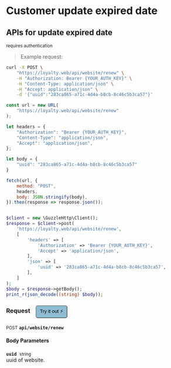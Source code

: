 # Customer update expired date


## APIs for update expired date

<small class="badge badge-darkred">requires authentication</small>



> Example request:

```bash
curl -X POST \
    "https://loyalty.web/api/website/renew" \
    -H "Authorization: Bearer {YOUR_AUTH_KEY}" \
    -H "Content-Type: application/json" \
    -H "Accept: application/json" \
    -d '{"uuid":"283ca865-a71c-4d4a-b8cb-8c46c5b3ca57"}'

```

```javascript
const url = new URL(
    "https://loyalty.web/api/website/renew"
);

let headers = {
    "Authorization": "Bearer {YOUR_AUTH_KEY}",
    "Content-Type": "application/json",
    "Accept": "application/json",
};

let body = {
    "uuid": "283ca865-a71c-4d4a-b8cb-8c46c5b3ca57"
}

fetch(url, {
    method: "POST",
    headers,
    body: JSON.stringify(body),
}).then(response => response.json());
```

```php

$client = new \GuzzleHttp\Client();
$response = $client->post(
    'https://loyalty.web/api/website/renew',
    [
        'headers' => [
            'Authorization' => 'Bearer {YOUR_AUTH_KEY}',
            'Accept' => 'application/json',
        ],
        'json' => [
            'uuid' => '283ca865-a71c-4d4a-b8cb-8c46c5b3ca57',
        ],
    ]
);
$body = $response->getBody();
print_r(json_decode((string) $body));
```


<div id="execution-results-POSTapi-website-renew" hidden>
    <blockquote>Received response<span id="execution-response-status-POSTapi-website-renew"></span>:</blockquote>
    <pre class="json"><code id="execution-response-content-POSTapi-website-renew"></code></pre>
</div>
<div id="execution-error-POSTapi-website-renew" hidden>
    <blockquote>Request failed with error:</blockquote>
    <pre><code id="execution-error-message-POSTapi-website-renew"></code></pre>
</div>
<form id="form-POSTapi-website-renew" data-method="POST" data-path="api/website/renew" data-authed="1" data-hasfiles="0" data-headers='{"Authorization":"Bearer {YOUR_AUTH_KEY}","Content-Type":"application\/json","Accept":"application\/json"}' onsubmit="event.preventDefault(); executeTryOut('POSTapi-website-renew', this);">
<h3>
    Request&nbsp;&nbsp;&nbsp;
        <button type="button" style="background-color: #8fbcd4; padding: 5px 10px; border-radius: 5px; border-width: thin;" id="btn-tryout-POSTapi-website-renew" onclick="tryItOut('POSTapi-website-renew');">Try it out ⚡</button>
    <button type="button" style="background-color: #c97a7e; padding: 5px 10px; border-radius: 5px; border-width: thin;" id="btn-canceltryout-POSTapi-website-renew" onclick="cancelTryOut('POSTapi-website-renew');" hidden>Cancel</button>&nbsp;&nbsp;
    <button type="submit" style="background-color: #6ac174; padding: 5px 10px; border-radius: 5px; border-width: thin;" id="btn-executetryout-POSTapi-website-renew" hidden>Send Request 💥</button>
    </h3>
<p>
<small class="badge badge-black">POST</small>
 <b><code>api/website/renew</code></b>
</p>
<p>
<label id="auth-POSTapi-website-renew" hidden>Authorization header: <b><code>Bearer </code></b><input type="text" name="Authorization" data-prefix="Bearer " data-endpoint="POSTapi-website-renew" data-component="header"></label>
</p>
<h4 class="fancy-heading-panel"><b>Body Parameters</b></h4>
<p>
<b><code>uuid</code></b>&nbsp;&nbsp;<small>string</small>  &nbsp;
<input type="text" name="uuid" data-endpoint="POSTapi-website-renew" data-component="body" required  hidden>
<br>
uuid of website.
</p>

</form>




